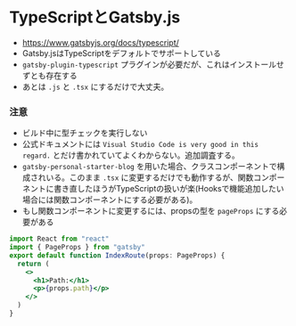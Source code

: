 # TypeScriptとGatsby.js
- https://www.gatsbyjs.org/docs/typescript/
- Gatsby.jsはTypeScriptをデフォルトでサポートしている
- `gatsby-plugin-typescript` プラグインが必要だが、これはインストールせずとも存在する
- あとは `.js` と `.tsx` にするだけで大丈夫。

### 注意
- ビルド中に型チェックを実行しない
- 公式ドキュメントには `Visual Studio Code is very good in this regard.` とだけ書かれていてよくわからない。追加調査する。
- `gatsby-personal-starter-blog` を用いた場合、クラスコンポーネントで構成されいる。このまま `.tsx` に変更するだけでも動作するが、関数コンポーネントに書き直したほうがTypeScriptの扱いが楽(Hooksで機能追加したい場合には関数コンポーネントにする必要がある)。
- もし関数コンポーネントに変更するには、propsの型を `pageProps` にする必要がある

```jsx
import React from "react"
import { PageProps } from "gatsby"
export default function IndexRoute(props: PageProps) {
  return (
    <>
      <h1>Path:</h1>
      <p>{props.path}</p>
    </>
  )
}
```